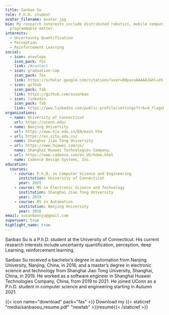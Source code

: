 ```yaml
---
title: Sanbao Su
role: P.h.D. student
avatar_filename: avatar.jpg
bio: My research interests include distributed robotics, mobile computing and
  programmable matter.
interests:
  - Uncertainty Quantification
  - Perception
  - Reinforcement Learning
social:
  - icon: envelope
    icon_pack: fas
    link: /#contact
  - icon: graduation-cap
    icon_pack: fas
    link: https://scholar.google.com/citations?user=EWyaceAAAAAJ&hl=zh-CN
  - icon: github
    icon_pack: fab
    link: https://github.com/susanbao
  - icon: linkedin
    icon_pack: fab
    link: https://www.linkedin.com/public-profile/settings?trk=d_flagship3_profile_self_view_public_profile
organizations:
  - name: University of Connecticut
    url: https://uconn.edu/
  - name: Nanjing University
    url: https://www.nju.edu.cn/EN/main.htm
  - url: https://en.sjtu.edu.cn/
    name: Shanghai Jiao Tong University
  - url: https://www.huawei.com/us/
    name: Shanghai Huawei Technologies Company,
  - url: https://www.cadence.com/en_US/home.html
    name: Cadence Design Systems, Inc.
education:
  courses:
    - course: P.h,D, in Computer Science and Engineering
      institution: University of Connecticut
      year: 2025
    - course: MS in Electronic Science and Technology
      institution: Shanghai Jiao Tong University
      year: 2019
    - course: BS in Automation
      institution: Nanjing University
      year: 2016
email: susanbaonju@gmail.com
superuser: true
highlight_name: true
---
```

S﻿anbao Su is a P.h.D. student at the University of Connecticut. His current research interests include uncertainty quantification, perception, deep Learning, reinforcement learning.

Sanbao Su received a bachelor’s degree in automation from Nanjing University, Nanjing, China, in 2016, and a master’s degree in electronic science and technology from Shanghai Jiao Tong University, Shanghai, China, in 2019. He worked as a software engineer in Shanghai Huawei Technologies Company, China, from 2019 to 2021. He joined UConn as a P.h.D. student in computer science and engineering starting in Autumn 2021.

{{< icon name="download" pack="fas" >}} Download my {{< staticref "media/sanbaosu_resume.pdf" "newtab" >}}resumé{{< /staticref >}}